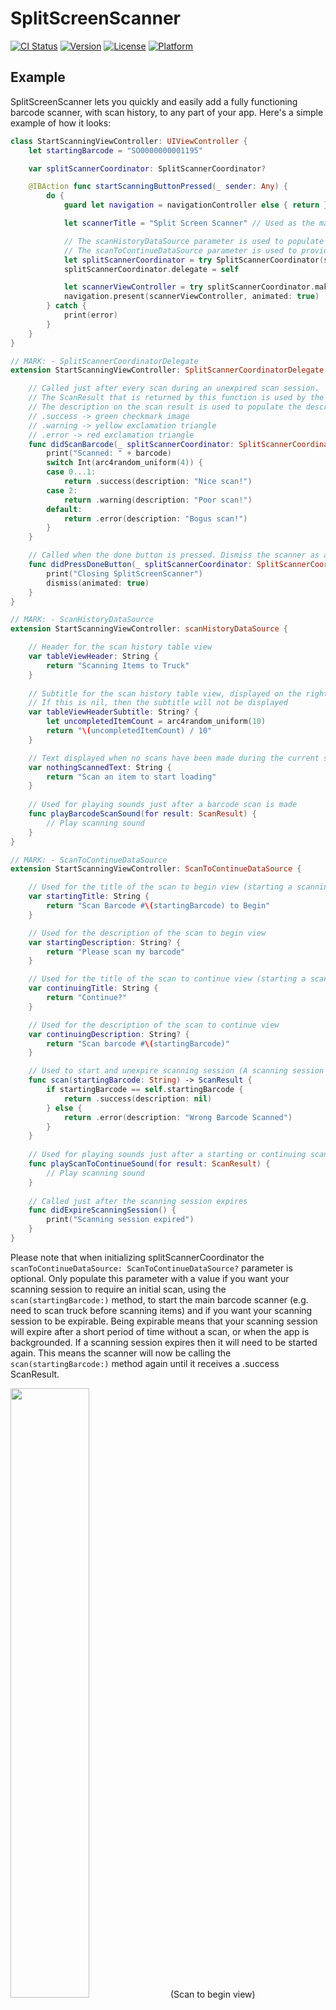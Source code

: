# SplitScreenScanner

[![CI Status](http://img.shields.io/travis/10d656fb252a6769bbb7c085a1a2012bc5a98ebe/SplitScreenScanner.svg?style=flat)](https://travis-ci.org/10d656fb252a6769bbb7c085a1a2012bc5a98ebe/SplitScreenScanner)
[![Version](https://img.shields.io/cocoapods/v/SplitScreenScanner.svg?style=flat)](http://cocoapods.org/pods/SplitScreenScanner)
[![License](https://img.shields.io/cocoapods/l/SplitScreenScanner.svg?style=flat)](http://cocoapods.org/pods/SplitScreenScanner)
[![Platform](https://img.shields.io/cocoapods/p/SplitScreenScanner.svg?style=flat)](http://cocoapods.org/pods/SplitScreenScanner)

## Example

SplitScreenScanner lets you quickly and easily add a fully functioning barcode scanner, with scan history, to any part of your app. Here's a simple example of how it looks:

```swift
class StartScanningViewController: UIViewController {
    let startingBarcode = "SO0000000001195"

    var splitScannerCoordinator: SplitScannerCoordinator?

    @IBAction func startScanningButtonPressed(_ sender: Any) {
        do {
            guard let navigation = navigationController else { return }

            let scannerTitle = "Split Screen Scanner" // Used as the main navigation title for the scanner

            // The scanHistoryDataSource parameter is used to populate the scan history TableView with some needed text values (e.g. the TableView's header)
            // The scanToContinueDataSource parameter is used to provide the scan to begin and scan to continue views with necessary functionality and text values (e.g. function for scanning the starting barcode, title for scan to begin view, etc...)
            let splitScannerCoordinator = try SplitScannerCoordinator(scannerTitle: scannerTitle, scanHistoryDataSource: self, scanToContinueDataSource: self)
            splitScannerCoordinator.delegate = self

            let scannerViewController = try splitScannerCoordinator.makeRootViewController()
            navigation.present(scannerViewController, animated: true)
        } catch {
            print(error)
        }
    }
}

// MARK: - SplitScannerCoordinatorDelegate
extension StartScanningViewController: SplitScannerCoordinatorDelegate {

    // Called just after every scan during an unexpired scan session.
    // The ScanResult that is returned by this function is used by the scanner to populate the values of the scan history cells
    // The description on the scan result is used to populate the descrition on the cell, but the value of the ScanResult itself is used to determine which image is used on the cell:
    // .success -> green checkmark image
    // .warning -> yellow exclamation triangle
    // .error -> red exclamation triangle
    func didScanBarcode(_ splitScannerCoordinator: SplitScannerCoordinator, barcode: String) -> ScanResult {
        print("Scanned: " + barcode)
        switch Int(arc4random_uniform(4)) {
        case 0...1:
            return .success(description: "Nice scan!")
        case 2:
            return .warning(description: "Poor scan!")
        default:
            return .error(description: "Bogus scan!")
        }
    }

    // Called when the done button is pressed. Dismiss the scanner as appropriate.
    func didPressDoneButton(_ splitScannerCoordinator: SplitScannerCoordinator) {
        print("Closing SplitScreenScanner")
        dismiss(animated: true)
    }
}

// MARK: - ScanHistoryDataSource
extension StartScanningViewController: scanHistoryDataSource {

    // Header for the scan history table view
    var tableViewHeader: String {
        return "Scanning Items to Truck"
    }
    
    // Subtitle for the scan history table view, displayed on the right side of the header
    // If this is nil, then the subtitle will not be displayed
    var tableViewHeaderSubtitle: String? {
        let uncompletedItemCount = arc4random_uniform(10)
        return "\(uncompletedItemCount) / 10"
    }

    // Text displayed when no scans have been made during the current scanning session
    var nothingScannedText: String {
        return "Scan an item to start loading"
    }
    
    // Used for playing sounds just after a barcode scan is made
    func playBarcodeScanSound(for result: ScanResult) {
        // Play scanning sound
    }
}

// MARK: - ScanToContinueDataSource
extension StartScanningViewController: ScanToContinueDataSource {

    // Used for the title of the scan to begin view (starting a scanning session for the first time)
    var startingTitle: String {
        return "Scan Barcode #\(startingBarcode) to Begin"
    }

    // Used for the description of the scan to begin view
    var startingDescription: String? {
        return "Please scan my barcode"
    }

    // Used for the title of the scan to continue view (starting a scanning session after the first one has expired)
    var continuingTitle: String {
        return "Continue?"
    }

    // Used for the description of the scan to continue view
    var continuingDescription: String? {
        return "Scan barcode #\(startingBarcode)"
    }

    // Used to start and unexpire scanning session (A scanning session will not start until this function returns .success)
    func scan(startingBarcode: String) -> ScanResult {
        if startingBarcode == self.startingBarcode {
            return .success(description: nil)
        } else {
            return .error(description: "Wrong Barcode Scanned")
        }
    }
    
    // Used for playing sounds just after a starting or continuing scan is made
    func playScanToContinueSound(for result: ScanResult) {
        // Play scanning sound
    }
    
    // Called just after the scanning session expires
    func didExpireScanningSession() {
        print("Scanning session expired")
    }
}
```

Please note that when initializing splitScannerCoordinator the `scanToContinueDataSource: ScanToContinueDataSource?` parameter is optional. Only populate this parameter with a value if you want your scanning session to require an initial scan, using the `scan(startingBarcode:)` method, to start the main barcode scanner (e.g. need to scan truck before scanning items) and if you want your scanning session to be expirable. Being expirable means that your scanning session will expire after a short period of time without a scan, or when the app is backgrounded. If a scanning session expires then it will need to be started again. This means the scanner will now be calling the `scan(startingBarcode:)` method again until it receives a .success ScanResult.

<img src="Screenshots/scan_to_begin.png" height="50%" width="50%">
(Scan to begin view)

If you want your users to jump straight into an unexpirable scanning session, then simply just use nil for the `scanToContinueDataSource` parameter:

```swift
splitScannerCoordinator = try SplitScannerCoordinator(navigation: navigation, scannerTitle: scannerTitle, scanHistoryDataSource: self, scanToContinueDataSource: nil)
```

<img src="Screenshots/scan_history_no_scans.png" height="50%" width="50%">
(Empty scan history view)

To temporarily disable the scanner, call `splitScannerCoordinator.blockScanner(withMessage: barcode)`. While the scanner is disabled, it will display the message passed to `blockScanner(withMessage:)` (in this case, `barcode`) instead of the camera. To re-enable the scanner, call `splitScannerCoordinator.unblockScanner()`.

<img src="Screenshots/blocked_scanner.png" height="50%" width="50%">
(Blocked scanner view)

To avoid duplicate scans, the scanner will not scan the same barcode twice in a row. If you want to allow your users to undo the last scan, or want to allow rescanning the last barcode for any other reason, call `splitScannerCoordinator.resetLastScannedBarcode()`.

## Requirements

- iOS 11.0+
- Swift 4.1+

## Installation

SplitScreenScanner is available through [CocoaPods](http://cocoapods.org). To install
it, simply add the following line to your Podfile:

```ruby
pod 'SplitScreenScanner', git: 'https://github.com/clutter/SplitScreenScanner'
```

## Author

Sean Machen, sean.machen@clutter.com

## License

SplitScreenScanner is available under the MIT license. See the LICENSE file for more info.
